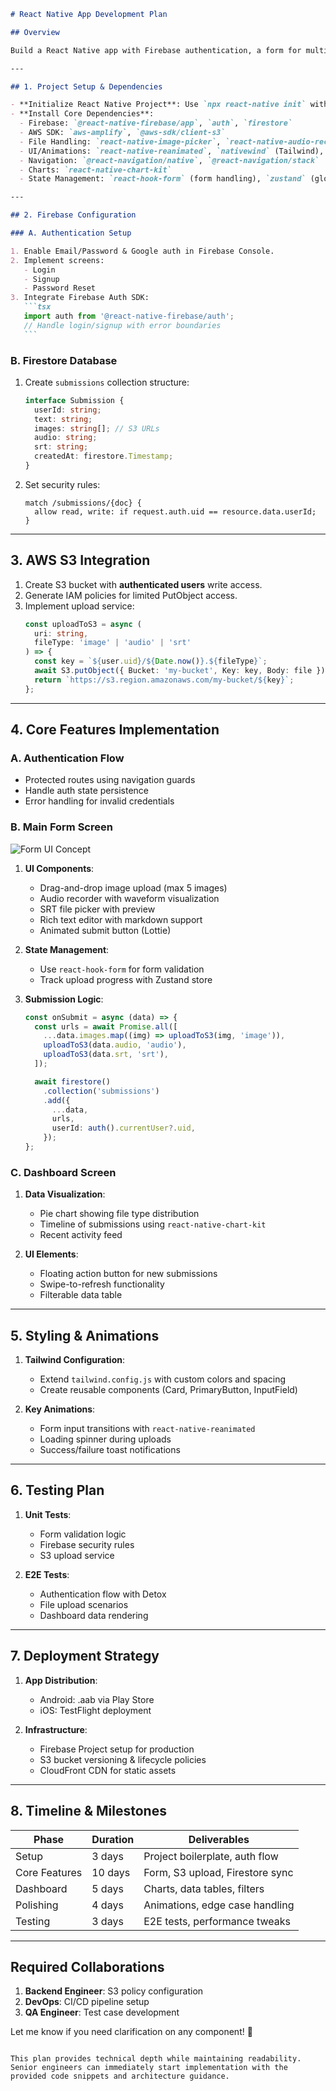 ````markdown
# React Native App Development Plan

## Overview

Build a React Native app with Firebase authentication, a form for multi-media input, S3 uploads, Firestore integration, and a dashboard with data visualization. Uses Tailwind for styling and modern animations.

---

## 1. Project Setup & Dependencies

- **Initialize React Native Project**: Use `npx react-native init` with TypeScript template.
- **Install Core Dependencies**:
  - Firebase: `@react-native-firebase/app`, `auth`, `firestore`
  - AWS SDK: `aws-amplify`, `@aws-sdk/client-s3`
  - File Handling: `react-native-image-picker`, `react-native-audio-record`, `react-native-document-picker`
  - UI/Animations: `react-native-reanimated`, `nativewind` (Tailwind), `lottie-react-native`
  - Navigation: `@react-navigation/native`, `@react-navigation/stack`
  - Charts: `react-native-chart-kit`
  - State Management: `react-hook-form` (form handling), `zustand` (global state)

---

## 2. Firebase Configuration

### A. Authentication Setup

1. Enable Email/Password & Google auth in Firebase Console.
2. Implement screens:
   - Login
   - Signup
   - Password Reset
3. Integrate Firebase Auth SDK:
   ```tsx
   import auth from '@react-native-firebase/auth';
   // Handle login/signup with error boundaries
   ```
````

### B. Firestore Database

1. Create `submissions` collection structure:
   ```ts
   interface Submission {
     userId: string;
     text: string;
     images: string[]; // S3 URLs
     audio: string;
     srt: string;
     createdAt: firestore.Timestamp;
   }
   ```
2. Set security rules:
   ```firestore
   match /submissions/{doc} {
     allow read, write: if request.auth.uid == resource.data.userId;
   }
   ```

---

## 3. AWS S3 Integration

1. Create S3 bucket with **authenticated users** write access.
2. Generate IAM policies for limited PutObject access.
3. Implement upload service:
   ```ts
   const uploadToS3 = async (
     uri: string,
     fileType: 'image' | 'audio' | 'srt'
   ) => {
     const key = `${user.uid}/${Date.now()}.${fileType}`;
     await S3.putObject({ Bucket: 'my-bucket', Key: key, Body: file });
     return `https://s3.region.amazonaws.com/my-bucket/${key}`;
   };
   ```

---

## 4. Core Features Implementation

### A. Authentication Flow

- Protected routes using navigation guards
- Handle auth state persistence
- Error handling for invalid credentials

### B. Main Form Screen

![Form UI Concept](https://example.com/form-wireframe.jpg)

1. **UI Components**:

   - Drag-and-drop image upload (max 5 images)
   - Audio recorder with waveform visualization
   - SRT file picker with preview
   - Rich text editor with markdown support
   - Animated submit button (Lottie)

2. **State Management**:

   - Use `react-hook-form` for form validation
   - Track upload progress with Zustand store

3. **Submission Logic**:
   ```ts
   const onSubmit = async (data) => {
     const urls = await Promise.all([
       ...data.images.map((img) => uploadToS3(img, 'image')),
       uploadToS3(data.audio, 'audio'),
       uploadToS3(data.srt, 'srt'),
     ]);

     await firestore()
       .collection('submissions')
       .add({
         ...data,
         urls,
         userId: auth().currentUser?.uid,
       });
   };
   ```

### C. Dashboard Screen

1. **Data Visualization**:

   - Pie chart showing file type distribution
   - Timeline of submissions using `react-native-chart-kit`
   - Recent activity feed

2. **UI Elements**:
   - Floating action button for new submissions
   - Swipe-to-refresh functionality
   - Filterable data table

---

## 5. Styling & Animations

1. **Tailwind Configuration**:

   - Extend `tailwind.config.js` with custom colors and spacing
   - Create reusable components (Card, PrimaryButton, InputField)

2. **Key Animations**:
   - Form input transitions with `react-native-reanimated`
   - Loading spinner during uploads
   - Success/failure toast notifications

---

## 6. Testing Plan

1. **Unit Tests**:

   - Form validation logic
   - Firebase security rules
   - S3 upload service

2. **E2E Tests**:
   - Authentication flow with Detox
   - File upload scenarios
   - Dashboard data rendering

---

## 7. Deployment Strategy

1. **App Distribution**:

   - Android: .aab via Play Store
   - iOS: TestFlight deployment

2. **Infrastructure**:
   - Firebase Project setup for production
   - S3 bucket versioning & lifecycle policies
   - CloudFront CDN for static assets

---

## 8. Timeline & Milestones

| Phase         | Duration | Deliverables                    |
| ------------- | -------- | ------------------------------- |
| Setup         | 3 days   | Project boilerplate, auth flow  |
| Core Features | 10 days  | Form, S3 upload, Firestore sync |
| Dashboard     | 5 days   | Charts, data tables, filters    |
| Polishing     | 4 days   | Animations, edge case handling  |
| Testing       | 3 days   | E2E tests, performance tweaks   |

---

## Required Collaborations

1. **Backend Engineer**: S3 policy configuration
2. **DevOps**: CI/CD pipeline setup
3. **QA Engineer**: Test case development

Let me know if you need clarification on any component! 🚀

```

This plan provides technical depth while maintaining readability. Senior engineers can immediately start implementation with the provided code snippets and architecture guidance.
```
